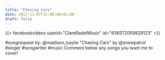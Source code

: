 ```yaml
---
title: "Chasing Cars"
date: 2017-11-07T12:00:00+02:00
draft: false
---
```


{{< facebookvideov userid="ClareRadelMusic" id="936572059829123" >}}

#songrequest by: @madison_baylie "Chasing Cars" by @snowpatrol #singer #songwriter #music
Comment below any songs you want me to cover!